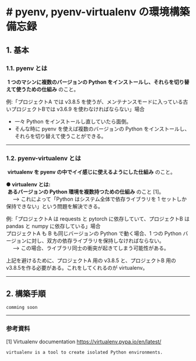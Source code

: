 # # pyenv, pyenv-virtualenv の環境構築備忘録

## 1. 基本
### 1.1. pyenv とは
&nbsp;**1 つのマシンに複数のバージョンの Python をインストールし、それらを切り替えて使うための仕組み**&nbsp;のこと。

例:「プロジェクトA では v3.8.5 を使うが、メンテナンスモードに入っている古いプロジェクトBでは v3.6.9 を使わなければならない」場合<br/>
- 一々 Python をインストールし直していたら面倒。
- そんな時に pyenv を使えば複数のバージョンの Python をインストールし、それらを切り替えて使うことができる。


---
### 1.2. pyenv-virtualenv とは
&nbsp;**virtualenv を pyenv の中でイイ感じに使えるようにした仕組み**&nbsp;のこと。<br/>

**● virtualenv とは:**<br/>
&nbsp;**あるバージョンの Python 環境を複数持つための仕組み**&nbsp;のこと [1]。<br/>
&emsp; --> これによって「Python はシステム全体で依存ライブラリを 1 セットしか保持できない」という問題を解決できる。<br/>

例:「プロジェクトA は requests と pytorch に依存していて、プロジェクトB は pandas と numpy に依存している」場合<br/>
プロジェクトA も B も同じバージョンの Python で動く場合、1 つの Python バージョンに対し、双方の依存ライブラリを保持しなければならない。<br/>
&emsp; --> この場合、ライブラリ同士の衝突が起きてしまう可能性がある。<br/>

上記を避けるために、プロジェクトA 用の v3.8.5 と、プロジェクトB 用の v3.8.5を作る必要がある。これをしてくれるのが virtualenv。<br/>

---
## 2. 構築手順
```
comming soon
```


---
### 参考資料
[1] Virtualenv documentation
https://virtualenv.pypa.io/en/latest/
```
virtualenv is a tool to create isolated Python environments.
```
